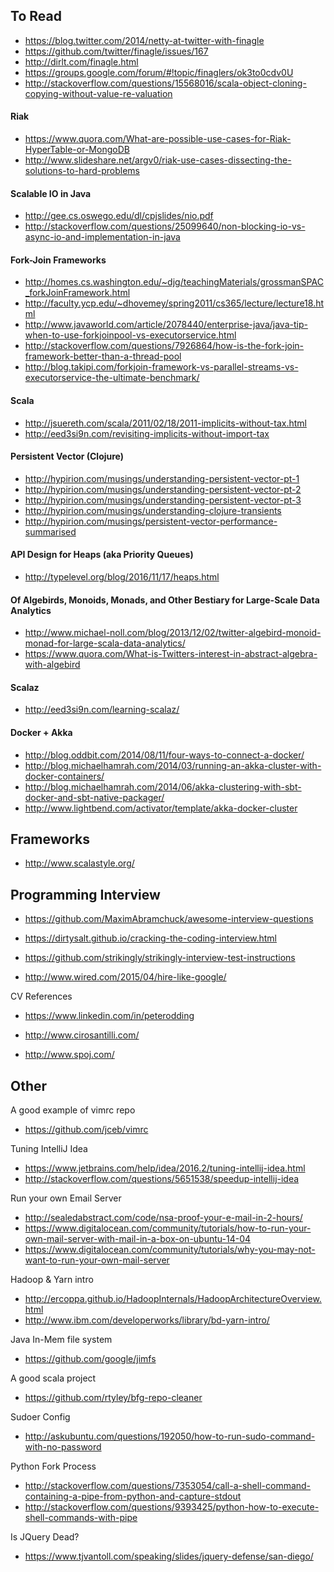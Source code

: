 
## To Read
- https://blog.twitter.com/2014/netty-at-twitter-with-finagle
- https://github.com/twitter/finagle/issues/167
- http://dirlt.com/finagle.html
- https://groups.google.com/forum/#!topic/finaglers/ok3to0cdv0U
- http://stackoverflow.com/questions/15568016/scala-object-cloning-copying-without-value-re-valuation

#### Riak
- https://www.quora.com/What-are-possible-use-cases-for-Riak-HyperTable-or-MongoDB
- http://www.slideshare.net/argv0/riak-use-cases-dissecting-the-solutions-to-hard-problems

#### Scalable IO in Java
- http://gee.cs.oswego.edu/dl/cpjslides/nio.pdf
- http://stackoverflow.com/questions/25099640/non-blocking-io-vs-async-io-and-implementation-in-java

#### Fork-Join Frameworks
- http://homes.cs.washington.edu/~djg/teachingMaterials/grossmanSPAC_forkJoinFramework.html
- http://faculty.ycp.edu/~dhovemey/spring2011/cs365/lecture/lecture18.html
- http://www.javaworld.com/article/2078440/enterprise-java/java-tip-when-to-use-forkjoinpool-vs-executorservice.html
- http://stackoverflow.com/questions/7926864/how-is-the-fork-join-framework-better-than-a-thread-pool
- http://blog.takipi.com/forkjoin-framework-vs-parallel-streams-vs-executorservice-the-ultimate-benchmark/

#### Scala
- http://jsuereth.com/scala/2011/02/18/2011-implicits-without-tax.html
- http://eed3si9n.com/revisiting-implicits-without-import-tax

#### Persistent Vector (Clojure)
- http://hypirion.com/musings/understanding-persistent-vector-pt-1
- http://hypirion.com/musings/understanding-persistent-vector-pt-2
- http://hypirion.com/musings/understanding-persistent-vector-pt-3
- http://hypirion.com/musings/understanding-clojure-transients
- http://hypirion.com/musings/persistent-vector-performance-summarised

#### API Design for Heaps (aka Priority Queues)
- http://typelevel.org/blog/2016/11/17/heaps.html

#### Of Algebirds, Monoids, Monads, and Other Bestiary for Large-Scale Data Analytics
- http://www.michael-noll.com/blog/2013/12/02/twitter-algebird-monoid-monad-for-large-scala-data-analytics/
- https://www.quora.com/What-is-Twitters-interest-in-abstract-algebra-with-algebird

#### Scalaz
- http://eed3si9n.com/learning-scalaz/

#### Docker + Akka
- http://blog.oddbit.com/2014/08/11/four-ways-to-connect-a-docker/
- http://blog.michaelhamrah.com/2014/03/running-an-akka-cluster-with-docker-containers/
- http://blog.michaelhamrah.com/2014/06/akka-clustering-with-sbt-docker-and-sbt-native-packager/
- http://www.lightbend.com/activator/template/akka-docker-cluster



## Frameworks

- http://www.scalastyle.org/

## Programming Interview

- https://github.com/MaximAbramchuck/awesome-interview-questions

- https://dirtysalt.github.io/cracking-the-coding-interview.html

- https://github.com/strikingly/strikingly-interview-test-instructions

- http://www.wired.com/2015/04/hire-like-google/

CV References
- https://www.linkedin.com/in/peterodding
- http://www.cirosantilli.com/

- http://www.spoj.com/


## Other

A good example of vimrc repo
- https://github.com/jceb/vimrc

Tuning IntelliJ Idea
- https://www.jetbrains.com/help/idea/2016.2/tuning-intellij-idea.html
- http://stackoverflow.com/questions/5651538/speedup-intellij-idea

Run your own Email Server
- http://sealedabstract.com/code/nsa-proof-your-e-mail-in-2-hours/
- https://www.digitalocean.com/community/tutorials/how-to-run-your-own-mail-server-with-mail-in-a-box-on-ubuntu-14-04
- https://www.digitalocean.com/community/tutorials/why-you-may-not-want-to-run-your-own-mail-server

Hadoop & Yarn intro
- http://ercoppa.github.io/HadoopInternals/HadoopArchitectureOverview.html
- http://www.ibm.com/developerworks/library/bd-yarn-intro/

Java In-Mem file system
- https://github.com/google/jimfs

A good scala project
- https://github.com/rtyley/bfg-repo-cleaner

Sudoer Config
- http://askubuntu.com/questions/192050/how-to-run-sudo-command-with-no-password

Python Fork Process
- http://stackoverflow.com/questions/7353054/call-a-shell-command-containing-a-pipe-from-python-and-capture-stdout
- http://stackoverflow.com/questions/9393425/python-how-to-execute-shell-commands-with-pipe

Is JQuery Dead?
- https://www.tjvantoll.com/speaking/slides/jquery-defense/san-diego/

